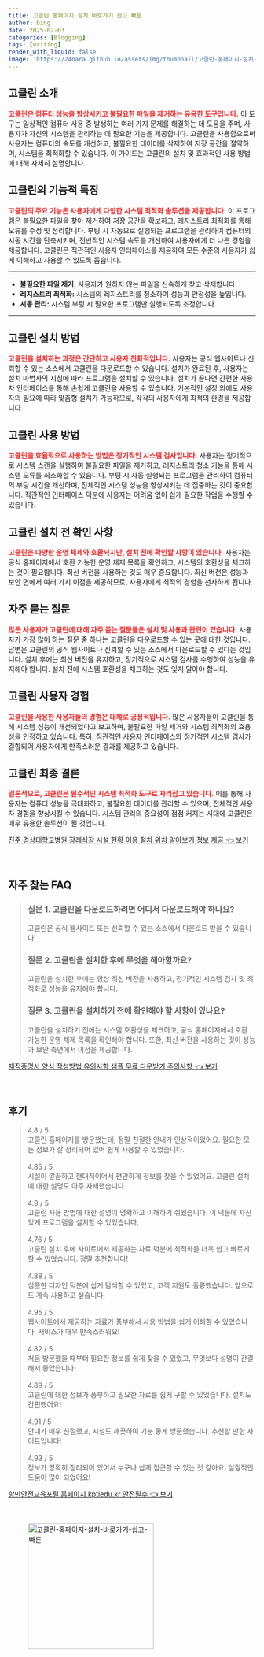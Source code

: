 ```yaml
---
title: 고클린 홈페이지 설치 바로가기 쉽고 빠른
author: bing
date: 2025-02-03
categories: [Blogging]
tags: [writing]
render_with_liquid: false
image: 'https://24nara.github.io/assets/img/thumbnail/고클린-홈페이지-설치-바로가기-쉽고-빠른.webp'
---
```



<h2 id='고클린-소개'>고클린 소개</h2>

<p><b><span style="color: #ee2323;">고클린은 컴퓨터 성능을 향상시키고 불필요한 파일을 제거하는 유용한 도구입니다.</span></b> 이 도구는 일상적인 컴퓨터 사용 중 발생하는 여러 가지 문제를 해결하는 데 도움을 주며, 사용자가 자신의 시스템을 관리하는 데 필요한 기능을 제공합니다. 고클린을 사용함으로써 사용자는 컴퓨터의 속도를 개선하고, 불필요한 데이터를 삭제하여 저장 공간을 절약하며, 시스템을 최적화할 수 있습니다. 이 가이드는 고클린의 설치 및 효과적인 사용 방법에 대해 자세히 설명합니다.</p>

<h2 id='고클린-기능'>고클린의 기능적 특징</h2>

<p><b><span style="color: #ee2323;">고클린의 주요 기능은 사용자에게 다양한 시스템 최적화 솔루션을 제공합니다.</span></b> 이 프로그램은 불필요한 파일을 찾아 제거하여 저장 공간을 확보하고, 레지스트리 최적화를 통해 오류를 수정 및 정리합니다. 부팅 시 자동으로 실행되는 프로그램을 관리하여 컴퓨터의 시동 시간을 단축시키며, 전반적인 시스템 속도를 개선하여 사용자에게 더 나은 경험을 제공합니다. 고클린은 직관적인 사용자 인터페이스를 제공하여 모든 수준의 사용자가 쉽게 이해하고 사용할 수 있도록 돕습니다.</p>

<hr />

<ul>
    <li><b>불필요한 파일 제거:</b> 사용자가 원하지 않는 파일을 신속하게 찾고 삭제합니다.</li>
    <li><b>레지스트리 최적화:</b> 시스템의 레지스트리를 청소하여 성능과 안정성을 높입니다.</li>
    <li><b>시동 관리:</b> 시스템 부팅 시 필요한 프로그램만 실행되도록 조정합니다.</li>
</ul>

<hr />

<h2 id='고클린-설치-방법'>고클린 설치 방법</h2>

<p><b><span style="color: #ee2323;">고클린을 설치하는 과정은 간단하고 사용자 친화적입니다.</span></b> 사용자는 공식 웹사이트나 신뢰할 수 있는 소스에서 고클린을 다운로드할 수 있습니다. 설치가 완료된 후, 사용자는 설치 마법사의 지침에 따라 프로그램을 설치할 수 있습니다. 설치가 끝나면 간편한 사용자 인터페이스를 통해 손쉽게 고클린을 사용할 수 있습니다. 기본적인 설정 외에도 사용자의 필요에 따라 맞춤형 설치가 가능하므로, 각각의 사용자에게 최적의 환경을 제공합니다.</p>

<h2 id='고클린-사용-방법'>고클린 사용 방법</h2>

<p><b><span style="color: #ee2323;">고클린을 효율적으로 사용하는 방법은 정기적인 시스템 검사입니다.</span></b> 사용자는 정기적으로 시스템 스캔을 실행하여 불필요한 파일을 제거하고, 레지스트리 청소 기능을 통해 시스템 오류를 최소화할 수 있습니다. 부팅 시 자동 실행되는 프로그램을 관리하여 컴퓨터의 부팅 시간을 개선하며, 전체적인 시스템 성능을 향상시키는 데 집중하는 것이 중요합니다. 직관적인 인터페이스 덕분에 사용자는 어려움 없이 쉽게 필요한 작업을 수행할 수 있습니다.</p>

<h2 id='고클린-설치-전-확인-사항'>고클린 설치 전 확인 사항</h2>

<p><b><span style="color: #ee2323;">고클린은 다양한 운영 체제와 호환되지만, 설치 전에 확인할 사항이 있습니다.</span></b> 사용자는 공식 홈페이지에서 호환 가능한 운영 체제 목록을 확인하고, 시스템의 호환성을 체크하는 것이 필요합니다. 최신 버전을 사용하는 것도 매우 중요합니다. 최신 버전은 성능과 보안 면에서 여러 가지 이점을 제공하므로, 사용자에게 최적의 경험을 선사하게 됩니다.</p>

<h2 id='자주-묻는-질문'>자주 묻는 질문</h2>

<p><b><span style="color: #ee2323;">많은 사용자가 고클린에 대해 자주 묻는 질문들은 설치 및 사용과 관련이 있습니다.</span></b> 사용자가 가장 많이 하는 질문 중 하나는 고클린을 다운로드할 수 있는 곳에 대한 것입니다. 답변은 고클린의 공식 웹사이트나 신뢰할 수 있는 소스에서 다운로드할 수 있다는 것입니다. 설치 후에는 최신 버전을 유지하고, 정기적으로 시스템 검사를 수행하여 성능을 유지해야 합니다. 설치 전에 시스템 호환성을 체크하는 것도 잊지 말아야 합니다.</p>

<h2 id='고클린-사용자-경험'>고클린 사용자 경험</h2>

<p><b><span style="color: #ee2323;">고클린을 사용한 사용자들의 경험은 대체로 긍정적입니다.</span></b> 많은 사용자들이 고클린을 통해 시스템 성능이 개선되었다고 보고하며, 불필요한 파일 제거와 시스템 최적화의 효용성을 인정하고 있습니다. 특히, 직관적인 사용자 인터페이스와 정기적인 시스템 검사가 결합되어 사용자에게 만족스러운 결과를 제공하고 있습니다.</p>

<h2 id='고클린-최종-결론'>고클린 최종 결론</h2>

<p><b><span style="color: #ee2323;">결론적으로, 고클린은 필수적인 시스템 최적화 도구로 자리잡고 있습니다.</span></b> 이를 통해 사용자는 컴퓨터 성능을 극대화하고, 불필요한 데이터를 관리할 수 있으며, 전체적인 사용자 경험을 향상시킬 수 있습니다. 시스템 관리의 중요성이 점점 커지는 시대에 고클린은 매우 유용한 솔루션이 될 것입니다.</p>


<p><a class="click-button" title="진주 경상대학교병원 장례식장 시설 현황 이용 절차 위치 알아보기 정보 제공" href="https://24nara.github.io/posts/%EC%A7%84%EC%A3%BC-%EA%B2%BD%EC%83%81%EB%8C%80%ED%95%99%EA%B5%90%EB%B3%91%EC%9B%90-%EC%9E%A5%EB%A1%80%EC%8B%9D%EC%9E%A5-%EC%8B%9C%EC%84%A4-%ED%98%84%ED%99%A9-%EC%9D%B4%EC%9A%A9-%EC%A0%88%EC%B0%A8-%EC%9C%84%EC%B9%98-%EC%95%8C%EC%95%84%EB%B3%B4%EA%B8%B0-%EC%A0%95%EB%B3%B4-%EC%A0%9C%EA%B3%B5/" rel="dofollow">진주 경상대학교병원 장례식장 시설 현황 이용 절차 위치 알아보기 정보 제공 👈 보기</a></p><br>
<h2 id='자주_찾는_FAQ'>자주 찾는 FAQ</h2>
<div itemscope="" itemtype="https://schema.org/FAQPage"> 
<blockquote> 
<div itemscope="" itemprop="mainEntity" itemtype="https://schema.org/Question"> 
<h3 itemprop="name">질문 1. 고클린을 다운로드하려면 어디서 다운로드해야 하나요?</h3> 
<div itemscope="" itemprop="acceptedAnswer" itemtype="https://schema.org/Answer"> 
<span itemprop="text"> 
<p>고클린은 공식 웹사이트 또는 신뢰할 수 있는 소스에서 다운로드 받을 수 있습니다.</p> 
</span> 
</div> 
</div> 
<div itemscope="" itemprop="mainEntity" itemtype="https://schema.org/Question"> 
<h3 itemprop="name">질문 2. 고클린을 설치한 후에 무엇을 해아할까요?</h3> 
<div itemscope="" itemprop="acceptedAnswer" itemtype="https://schema.org/Answer"> 
<span itemprop="text"> 
<p>고클린을 설치한 후에는 항상 최신 버전을 사용하고, 정기적인 시스템 검사 및 최적화로 성능을 유지해야 합니다.</p> 
</span> 
</div> 
</div> 
<div itemscope="" itemprop="mainEntity" itemtype="https://schema.org/Question"> 
<h3 itemprop="name">질문 3. 고클린을 설치하기 전에 확인해야 할 사항이 있나요?</h3> 
<div itemscope="" itemprop="acceptedAnswer" itemtype="https://schema.org/Answer"> 
<span itemprop="text"> 
<p>고클린을 설치하기 전에는 시스템 호환성을 체크하고, 공식 홈페이지에서 호환 가능한 운영 체제 목록을 확인해야 합니다. 또한, 최신 버전을 사용하는 것이 성능과 보안 측면에서 이점을 제공합니다.</p> 
</span> 
</div> 
</div> 
</blockquote> 
</div>
<p><a class="click-button" title="재직증명서 양식 작성방법 유의사항 샘플 무료 다운받기 주의사항" href="https://24nara.github.io/posts/%EC%9E%AC%EC%A7%81%EC%A6%9D%EB%AA%85%EC%84%9C-%EC%96%91%EC%8B%9D-%EC%9E%91%EC%84%B1%EB%B0%A9%EB%B2%95-%EC%9C%A0%EC%9D%98%EC%82%AC%ED%95%AD-%EC%83%98%ED%94%8C-%EB%AC%B4%EB%A3%8C-%EB%8B%A4%EC%9A%B4%EB%B0%9B%EA%B8%B0-%EC%A3%BC%EC%9D%98%EC%82%AC%ED%95%AD/" rel="dofollow">재직증명서 양식 작성방법 유의사항 샘플 무료 다운받기 주의사항 👈 보기</a></p><br>
<h2 id='후기'>후기</h2>
<div itemscope itemtype="https://schema.org/Product">
  <blockquote>
  <div itemprop="review" itemscope itemtype="https://schema.org/Review">
      <div itemprop="reviewRating" itemscope itemtype="https://schema.org/Rating"> <span itemprop="ratingValue">4.8</span> / <span itemprop="bestRating">5</span> </div>
      <span itemprop="reviewBody">고클린 홈페이지를 방문했는데, 정말 친절한 안내가 인상적이었어요. 필요한 모든 정보가 잘 정리되어 있어 쉽게 사용할 수 있었습니다.</span>
  </div>
  <br>
  <div itemprop="review" itemscope itemtype="https://schema.org/Review">
      <div itemprop="reviewRating" itemscope itemtype="https://schema.org/Rating"> <span itemprop="ratingValue">4.85</span> / <span itemprop="bestRating">5</span> </div>
      <span itemprop="reviewBody">시설이 깔끔하고 현대적이어서 편안하게 정보를 찾을 수 있었어요. 고클린 설치에 대한 설명도 아주 자세했습니다.</span>
  </div>
  <br>
  <div itemprop="review" itemscope itemtype="https://schema.org/Review">
      <div itemprop="reviewRating" itemscope itemtype="https://schema.org/Rating"> <span itemprop="ratingValue">4.9</span> / <span itemprop="bestRating">5</span> </div>
      <span itemprop="reviewBody">고클린 사용 방법에 대한 설명이 명확하고 이해하기 쉬웠습니다. 이 덕분에 자신 있게 프로그램을 설치할 수 있었습니다.</span>
  </div>
  <br>
  <div itemprop="review" itemscope itemtype="https://schema.org/Review">
      <div itemprop="reviewRating" itemscope itemtype="https://schema.org/Rating"> <span itemprop="ratingValue">4.76</span> / <span itemprop="bestRating">5</span> </div>
      <span itemprop="reviewBody">고클린 설치 후에 사이트에서 제공하는 자료 덕분에 최적화를 더욱 쉽고 빠르게 할 수 있었습니다. 정말 추천합니다!</span>
  </div>
  <br>
  <div itemprop="review" itemscope itemtype="https://schema.org/Review">
      <div itemprop="reviewRating" itemscope itemtype="https://schema.org/Rating"> <span itemprop="ratingValue">4.88</span> / <span itemprop="bestRating">5</span> </div>
      <span itemprop="reviewBody">심플한 디자인 덕분에 쉽게 탐색할 수 있었고, 고객 지원도 훌륭했습니다. 앞으로도 계속 사용하고 싶습니다.</span>
  </div>
  <br>
  <div itemprop="review" itemscope itemtype="https://schema.org/Review">
      <div itemprop="reviewRating" itemscope itemtype="https://schema.org/Rating"> <span itemprop="ratingValue">4.95</span> / <span itemprop="bestRating">5</span> </div>
      <span itemprop="reviewBody">웹사이트에서 제공하는 자료가 풍부해서 사용 방법을 쉽게 이해할 수 있었습니다. 서비스가 매우 만족스러워요!</span>
  </div>
  <br>
  <div itemprop="review" itemscope itemtype="https://schema.org/Review">
      <div itemprop="reviewRating" itemscope itemtype="https://schema.org/Rating"> <span itemprop="ratingValue">4.82</span> / <span itemprop="bestRating">5</span> </div>
      <span itemprop="reviewBody">처음 방문했을 때부터 필요한 정보를 쉽게 찾을 수 있었고, 무엇보다 설명이 간결해서 좋았습니다!</span>
  </div>
  <br>
  <div itemprop="review" itemscope itemtype="https://schema.org/Review">
      <div itemprop="reviewRating" itemscope itemtype="https://schema.org/Rating"> <span itemprop="ratingValue">4.89</span> / <span itemprop="bestRating">5</span> </div>
      <span itemprop="reviewBody">고클린에 대한 정보가 풍부하고 필요한 자료를 쉽게 구할 수 있었습니다. 설치도 간편했어요!</span>
  </div>
  <br>
  <div itemprop="review" itemscope itemtype="https://schema.org/Review">
      <div itemprop="reviewRating" itemscope itemtype="https://schema.org/Rating"> <span itemprop="ratingValue">4.91</span> / <span itemprop="bestRating">5</span> </div>
      <span itemprop="reviewBody">안내가 매우 친절했고, 시설도 깨끗하여 기분 좋게 방문했습니다. 추천할 만한 사이트입니다!</span>
  </div>
  <br>
  <div itemprop="review" itemscope itemtype="https://schema.org/Review">
      <div itemprop="reviewRating" itemscope itemtype="https://schema.org/Rating"> <span itemprop="ratingValue">4.93</span> / <span itemprop="bestRating">5</span> </div>
      <span itemprop="reviewBody">정보가 명확히 정리되어 있어서 누구나 쉽게 접근할 수 있는 것 같아요. 실질적인 도움이 많이 되었어요!</span>
  </div>
  </blockquote>
</div>
<p><a class="click-button" title="항만안전교육포털 홈페이지 kptiedu.kr 안전필수" href="https://24nara.github.io/posts/%ED%95%AD%EB%A7%8C%EC%95%88%EC%A0%84%EA%B5%90%EC%9C%A1%ED%8F%AC%ED%84%B8-%ED%99%88%ED%8E%98%EC%9D%B4%EC%A7%80-kptiedu.kr-%EC%95%88%EC%A0%84%ED%95%84%EC%88%98/" rel="dofollow">항만안전교육포털 홈페이지 kptiedu.kr 안전필수 👈 보기</a></p><br>
<figure class="image"><img src="https://24nara.github.io/assets/img/thumbnail/고클린-홈페이지-설치-바로가기-쉽고-빠른.webp" alt="고클린-홈페이지-설치-바로가기-쉽고-빠른" width="256" height="256"></figure>